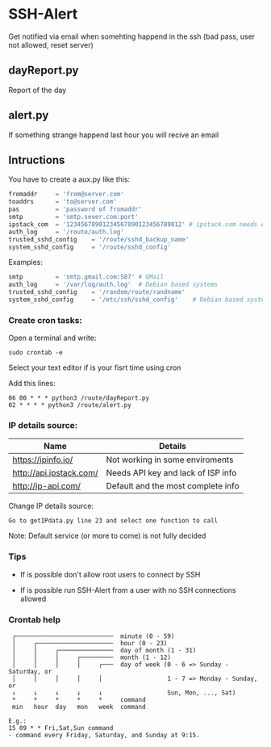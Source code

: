 # SSH-Alert
Get notified via email when somehting happend in the ssh (bad pass, user not allowed, reset server)

## dayReport.py
Report of the day

## alert.py
If something strange happend last hour you will recive an email

## Intructions

You have to create a aux.py like this:

```python
fromaddr     = 'from@server.com'
toaddrs      = 'to@server.com'
pas          = 'password of fromaddr'
smtp         = 'smtp.sever.com:port'
ipstack_com  = '12345678901234567890123456789012' # ipstack.com needs API key
auth_log     = '/route/auth.log'
trusted_sshd_config    = '/route/sshd_backup_name'
system_sshd_config     = '/route/sshd_config'

```

Examples:

```python
smtp         = 'smtp.gmail.com:587' # GMail
auth_log     = '/var/log/auth.log'  # Debian based systems
trusted_sshd_config    = '/random/route/randname'
system_sshd_config     = '/etc/ssh/sshd_config'    # Debian based systems
```

### Create cron tasks:

Open a terminal and write:

```
sudo crontab -e
```

Select your text editor if is your fisrt time using cron

Add this lines:

```
06 00 * * * python3 /route/dayReport.py
02 * * * * python3 /route/alert.py
```

### IP details source:

| Name                 | Details |
|----------------------|-------------------------|
| https://ipinfo.io/       | Not working in some enviroments        | 
| http://api.ipstack.com/  | Needs API key and lack of ISP info     | 
| http://ip-api.com/       | Default and the most complete info     | 

Change IP details source:

```
Go to getIPdata.py line 23 and select one function to call 
```

Note: Default service (or more to come) is not fully decided      


### Tips

- If is possible don't allow root users to connect by SSH

- If is possible run SSH-Alert from a user with no SSH connections allowed

### Crontab help

```
 ┌───────────────────────────  minute (0 - 59)
 │     ┌─────────────────────  hour (0 - 23)
 │     │     ┌───────────────  day of month (1 - 31)
 │     │     │     ┌─────────  month (1 - 12)
 │     │     │     │     ┌───  day of week (0 - 6 => Sunday - Saturday, or
 │     │     │     │     │                  1 - 7 => Monday - Sunday, or
 ↓     ↓     ↓     ↓     ↓                  Sun, Mon, ..., Sat)
 *     *     *     *     *     command
 min   hour  day   mon   week  command
 ```
 ```
 E.g.:
 15 09 * * Fri,Sat,Sun command
 - command every Friday, Saturday, and Sunday at 9:15.
 ```

